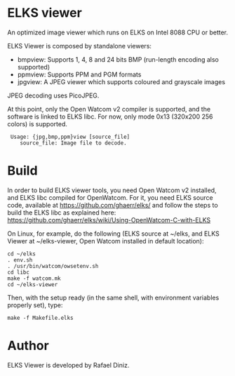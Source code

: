 # ELKS viewer


An optimized image viewer which runs on ELKS on Intel 8088 CPU or better.

ELKS Viewer is composed by standalone viewers:
- bmpview: Supports 1, 4, 8 and 24 bits BMP (run-length encoding also supported)
- ppmview: Supports PPM and PGM formats
- jpgview: A JPEG viewer which supports coloured and grayscale images

JPEG decoding uses PicoJPEG.

At this point, only the Open Watcom v2 compiler is supported, and the software is linked to ELKS libc. For now, only mode 0x13 (320x200 256 colors) is supported.


```
 Usage: {jpg,bmp,ppm}view [source_file]
    source_file: Image file to decode.
```

# Build

In order to build ELKS viewer tools, you need Open Watcom v2 installed, and ELKS libc compiled for OpenWatcom. For it, you need ELKS source code, available at
https://github.com/ghaerr/elks/ and follow the steps to build the ELKS libc as explained here: https://github.com/ghaerr/elks/wiki/Using-OpenWatcom-C-with-ELKS

On Linux, for example, do the following (ELKS source at ~/elks, and ELKS Viewer at ~/elks-viewer, Open Watcom installed in default location):
```
cd ~/elks
. env.sh
. /usr/bin/watcom/owsetenv.sh
cd libc
make -f watcom.mk
cd ~/elks-viewer
```

Then, with the setup ready (in the same shell, with environment variables properly set), type:
```
make -f Makefile.elks
```

# Author

ELKS Viewer is developed by Rafael Diniz.
